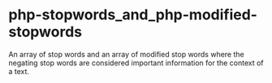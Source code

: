 # php-stopwords_and_php-modified-stopwords
An array of stop words and an array of modified stop words where the negating stop words are considered important information for the context of a text.
